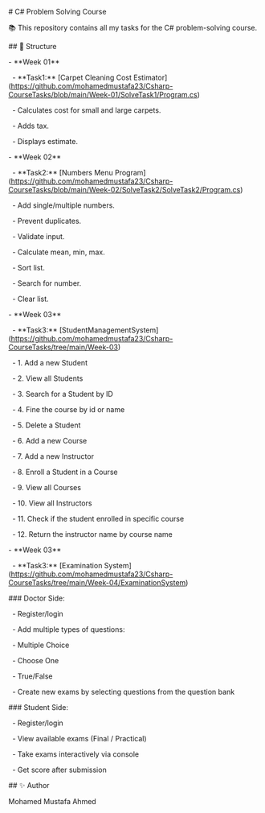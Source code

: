 \# C# Problem Solving Course



📚 This repository contains all my tasks for the C# problem-solving course.



\## 📂 Structure



\- \*\*Week 01\*\*

  - \*\*Task1:\*\* \[Carpet Cleaning Cost Estimator](https://github.com/mohamedmustafa23/Csharp-CourseTasks/blob/main/Week-01/SolveTask1/Program.cs)

    - Calculates cost for small and large carpets.

    - Adds tax.

    - Displays estimate.



\- \*\*Week 02\*\*

  - \*\*Task2:\*\* \[Numbers Menu Program](https://github.com/mohamedmustafa23/Csharp-CourseTasks/blob/main/Week-02/SolveTask2/SolveTask2/Program.cs)

    - Add single/multiple numbers.

    - Prevent duplicates.

    - Validate input.

    - Calculate mean, min, max.

    - Sort list.

    - Search for number.

    - Clear list.



\- \*\*Week 03\*\*

  - \*\*Task3:\*\* \[StudentManagementSystem](https://github.com/mohamedmustafa23/Csharp-CourseTasks/tree/main/Week-03)

    - 1. Add a new Student

    - 2. View all Students

    - 3. Search for a Student by ID

    - 4. Fine the course by id or name

    - 5. Delete a Student

    - 6. Add a new Course

    - 7. Add a new Instructor

    - 8. Enroll a Student in a Course

    - 9. View all Courses

    - 10. View all Instructors

    - 11. Check if the student enrolled in specific course

    - 12. Return the instructor name by course name



\- \*\*Week 03\*\*

&nbsp;   - \*\*Task3:\*\* \[Examination System] (https://github.com/mohamedmustafa23/Csharp-CourseTasks/tree/main/Week-04/ExaminationSystem)

\### Doctor Side:

&nbsp; - Register/login

&nbsp; - Add multiple types of questions:

&nbsp; - Multiple Choice

&nbsp; - Choose One

&nbsp; - True/False

&nbsp; - Create new exams by selecting questions from the question bank



\### Student Side:

&nbsp; - Register/login

&nbsp; - View available exams (Final / Practical)

&nbsp; - Take exams interactively via console

&nbsp; - Get score after submission



\## ✨ Author



Mohamed Mustafa Ahmed

